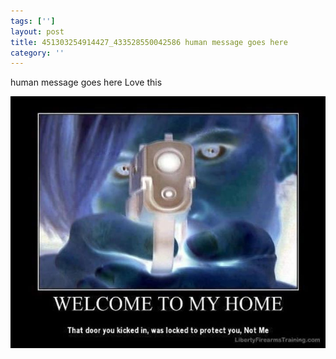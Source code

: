 ```yaml
---
tags: ['']
layout: post
title: 451303254914427_433528550042586 human message goes here
category: ''
---
```

human message goes here
Love this

![451303254914427_433528550042586](/uploads/2012-11-2-451303254914427_433528550042586-human-message-goes-here.jpg)
